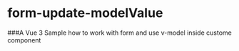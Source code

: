 # form-update-modelValue
###A Vue 3 Sample how to work with form and use v-model inside custome component
